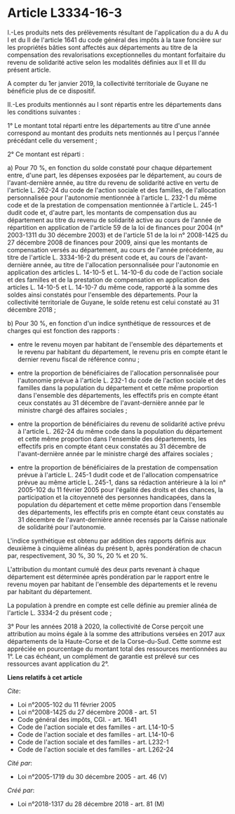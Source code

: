 # Article L3334-16-3

I.-Les produits nets des prélèvements résultant de l'application du a du A du I et du II de l'article 1641 du code général
des impôts à la taxe foncière sur les propriétés bâties sont affectés aux départements au titre de la compensation des
revalorisations exceptionnelles du montant forfaitaire du revenu de solidarité active selon les modalités définies aux II et
III du présent article.

A compter du 1er janvier 2019, la collectivité territoriale de Guyane ne bénéficie plus de ce dispositif.

II.-Les produits mentionnés au I sont répartis entre les départements dans les conditions suivantes :

1° Le montant total réparti entre les départements au titre d'une année correspond au montant des produits nets mentionnés au
I perçus l'année précédant celle du versement ;

2° Ce montant est réparti :

a) Pour 70 %, en fonction du solde constaté pour chaque département entre, d'une part, les dépenses exposées par le
département, au cours de l'avant-dernière année, au titre du revenu de solidarité active en vertu de l'article L. 262-24 du
code de l'action sociale et des familles, de l'allocation personnalisée pour l'autonomie mentionnée à l'article L. 232-1 du
même code et de la prestation de compensation mentionnée à l'article L. 245-1 dudit code et, d'autre part, les montants de
compensation dus au département au titre du revenu de solidarité active au cours de l'année de répartition en application de
l'article 59 de la loi de finances pour 2004 (n° 2003-1311 du 30 décembre 2003) et de l'article 51 de la loi n° 2008-1425 du
27 décembre 2008 de finances pour 2009, ainsi que les montants de compensation versés au département, au cours de l'année
précédente, au titre de l'article L. 3334-16-2 du présent code et, au cours de l'avant-dernière année, au titre de
l'allocation personnalisée pour l'autonomie en application des articles L. 14-10-5 et L. 14-10-6 du code de l'action sociale
et des familles et de la prestation de compensation en application des articles L. 14-10-5 et L. 14-10-7 du même code,
rapporté à la somme des soldes ainsi constatés pour l'ensemble des départements. Pour la collectivité territoriale de Guyane,
le solde retenu est celui constaté au 31 décembre 2018 ;

b) Pour 30 %, en fonction d'un indice synthétique de ressources et de charges qui est fonction des rapports :

- entre le revenu moyen par habitant de l'ensemble des départements et le revenu par habitant du département, le revenu pris
en compte étant le dernier revenu fiscal de référence connu ;

- entre la proportion de bénéficiaires de l'allocation personnalisée pour l'autonomie prévue à l'article L. 232-1 du code de
l'action sociale et des familles dans la population du département et cette même proportion dans l'ensemble des départements,
les effectifs pris en compte étant ceux constatés au 31 décembre de l'avant-dernière année par le ministre chargé des
affaires sociales ;

- entre la proportion de bénéficiaires du revenu de solidarité active prévu à l'article L. 262-24 du même code dans la
population du département et cette même proportion dans l'ensemble des départements, les effectifs pris en compte étant ceux
constatés au 31 décembre de l'avant-dernière année par le ministre chargé des affaires sociales ;

- entre la proportion de bénéficiaires de la prestation de compensation prévue à l'article L. 245-1 dudit code et de
l'allocation compensatrice prévue au même article L. 245-1, dans sa rédaction antérieure à la loi n° 2005-102 du 11 février
2005 pour l'égalité des droits et des chances, la participation et la citoyenneté des personnes handicapées, dans la
population du département et cette même proportion dans l'ensemble des départements, les effectifs pris en compte étant ceux
constatés au 31 décembre de l'avant-dernière année recensés par la Caisse nationale de solidarité pour l'autonomie.

L'indice synthétique est obtenu par addition des rapports définis aux deuxième à cinquième alinéas du présent b, après
pondération de chacun par, respectivement, 30 %, 30 %, 20 % et 20 %.

L'attribution du montant cumulé des deux parts revenant à chaque département est déterminée après pondération par le rapport
entre le revenu moyen par habitant de l'ensemble des départements et le revenu par habitant du département.

La population à prendre en compte est celle définie au premier alinéa de l'article L. 3334-2 du présent code ;

3° Pour les années 2018 à 2020, la collectivité de Corse perçoit une attribution au moins égale à la somme des attributions
versées en 2017 aux départements de la Haute-Corse et de la Corse-du-Sud. Cette somme est appréciée en pourcentage du montant
total des ressources mentionnées au 1°. Le cas échéant, un complément de garantie est prélevé sur ces ressources avant
application du 2°.

**Liens relatifs à cet article**

_Cite_:

  - Loi n°2005-102 du 11 février 2005
  - Loi n°2008-1425 du 27 décembre 2008 - art. 51
  - Code général des impôts, CGI. - art. 1641
  - Code de l'action sociale et des familles - art. L14-10-5
  - Code de l'action sociale et des familles - art. L14-10-6
  - Code de l'action sociale et des familles - art. L232-1
  - Code de l'action sociale et des familles - art. L262-24

_Cité par_:

  - Loi n°2005-1719 du 30 décembre 2005 - art. 46 (V)

_Créé par_:

  - Loi n°2018-1317 du 28 décembre 2018 - art. 81 (M)
